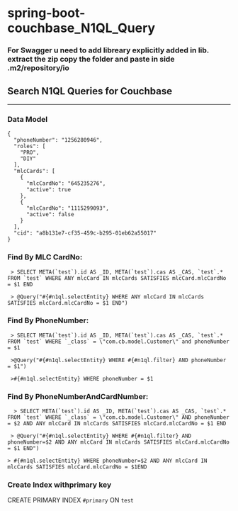 # spring-boot-couchbase_N1QL_Query

### For Swagger u need to add libreary explicitly added in lib. extract the zip copy the folder and paste in side .m2/repository/io 

## Search N1QL Queries for Couchbase
-------------------------------------
### Data Model
~~~
{
  "phoneNumber": "1256280946",
  "roles": [
    "PRO",
    "DIY"
  ],
  "mlcCards": [
    {
      "mlcCardNo": "645235276",
      "active": true
    },
    {
      "mlcCardNo": "1115299093",
      "active": false
    }
  ],
  "cid": "a8b131e7-cf35-459c-b295-01eb62a55017"
}
~~~

### Find By MLC CardNo:
~~~
 > SELECT META(`test`).id AS _ID, META(`test`).cas AS _CAS, `test`.* FROM `test` WHERE ANY mlcCard IN mlcCards SATISFIES mlcCard.mlcCardNo = $1 END

 > @Query("#{#n1ql.selectEntity} WHERE ANY mlcCard IN mlcCards SATISFIES mlcCard.mlcCardNo = $1 END")
~~~

### Find By PhoneNumber:
~~~
 > SELECT META(`test`).id AS _ID, META(`test`).cas AS _CAS, `test`.* FROM `test` WHERE `_class` = \"com.cb.model.Customer\" and phoneNumber = $1
 
 >@Query("#{#n1ql.selectEntity} WHERE #{#n1ql.filter} AND phoneNumber = $1")
 
 >#{#n1ql.selectEntity} WHERE phoneNumber = $1
~~~

### Find By PhoneNumberAndCardNumber:
~~~
  > SELECT META(`test`).id AS _ID, META(`test`).cas AS _CAS, `test`.* FROM `test` WHERE `_class` = \"com.cb.model.Customer\" AND phoneNumber = $2 AND ANY mlcCard IN mlcCards SATISFIES mlcCard.mlcCardNo = $1 END
 
 > @Query("#{#n1ql.selectEntity} WHERE #{#n1ql.filter} AND phoneNumber=$2 AND ANY mlcCard IN mlcCards SATISFIES mlcCard.mlcCardNo = $1 END")

> #{#n1ql.selectEntity} WHERE phoneNumber=$2 AND ANY mlcCard IN mlcCards SATISFIES mlcCard.mlcCardNo = $1END
~~~
### Create Index withprimary key
CREATE PRIMARY INDEX `#primary` ON `test`

